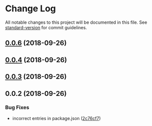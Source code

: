 # Change Log

All notable changes to this project will be documented in this file. See [standard-version](https://github.com/conventional-changelog/standard-version) for commit guidelines.

<a name="0.0.6"></a>
## [0.0.6](https://github.com/Jyve-App/ion-calendar/compare/v0.0.4...v0.0.6) (2018-09-26)



<a name="0.0.4"></a>
## [0.0.4](https://github.com/Jyve-App/ion-calendar/compare/v0.0.3...v0.0.4) (2018-09-26)



<a name="0.0.3"></a>
## [0.0.3](https://github.com/Jyve-App/ion-calendar/compare/v0.0.2...v0.0.3) (2018-09-26)



<a name="0.0.2"></a>
## 0.0.2 (2018-09-26)


### Bug Fixes

* incorrect entries in package.json ([2c76cf7](https://github.com/Jyve-App/ion-calendar/commit/2c76cf7))
